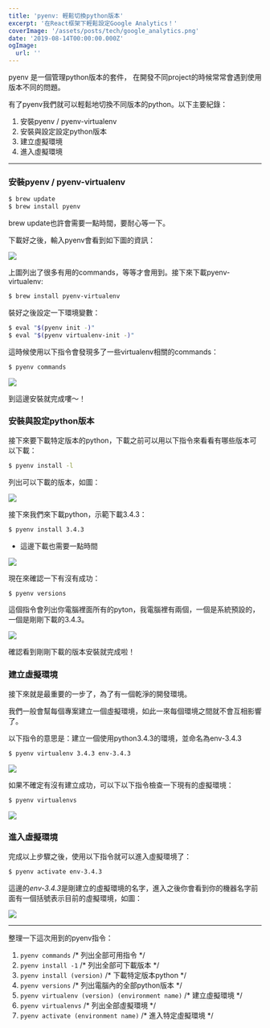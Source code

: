 ```yaml
---
title: 'pyenv: 輕鬆切換python版本'
excerpt: '在React框架下輕鬆設定Google Analytics！'
coverImage: '/assets/posts/tech/google_analytics.png'
date: '2019-08-14T00:00:00.000Z'
ogImage:
  url: ''
---
```


pyenv 是一個管理python版本的套件， 在開發不同project的時候常常會遇到使用版本不同的問題。

有了pyenv我們就可以輕鬆地切換不同版本的python。以下主要紀錄：

1. 安裝pyenv / pyenv-virtualenv
2. 安裝與設定設定python版本
3. 建立虛擬環境
4. 進入虛擬環境

***

### 安裝pyenv / pyenv-virtualenv

```bash
$ brew update
$ brew install pyenv
```

brew update也許會需要一點時間，要耐心等一下。

下載好之後，輸入pyenv會看到如下圖的資訊：

<img src='/assets/posts/tech/pyenv/pyenv_1.png'/>

上圖列出了很多有用的commands，等等才會用到。接下來下載pyenv-virtualenv:

```bash
$ brew install pyenv-virtualenv
```

裝好之後設定一下環境變數：

```bash
$ eval "$(pyenv init -)"
$ eval "$(pyenv virtualenv-init -)"
```

這時候使用以下指令會發現多了一些virtualenv相關的commands：

```bash
$ pyenv commands
```

<img src='/assets/posts/tech/pyenv/pyenv_2.png'/>

到這邊安裝就完成嘍～！

### 安裝與設定python版本

接下來要下載特定版本的python，下載之前可以用以下指令來看看有哪些版本可以下載：

```bash
$ pyenv install -l
```

列出可以下載的版本，如圖：

<img src='/assets/posts/tech/pyenv/pyenv_3.png'/>

接下來我們來下載python，示範下載3.4.3：

```bash
$ pyenv install 3.4.3
```

* 這邊下載也需要一點時間

<img src='/assets/posts/tech/pyenv/pyenv_4.png'/>

現在來確認一下有沒有成功：

```bash
$ pyenv versions
```

這個指令會列出你電腦裡面所有的pyton，我電腦裡有兩個，一個是系統預設的，一個是剛剛下載的3.4.3。

<img src='/assets/posts/tech/pyenv/pyenv_5.png'/>

確認看到剛剛下載的版本安裝就完成啦！

### 建立虛擬環境

接下來就是最重要的一步了，為了有一個乾淨的開發環境。

我們一般會幫每個專案建立一個虛擬環境，如此一來每個環境之間就不會互相影響了。

以下指令的意思是：建立一個使用python3.4.3的環境，並命名為env-3.4.3

```bash
$ pyenv virtualenv 3.4.3 env-3.4.3
```

<img src='/assets/posts/tech/pyenv/pyenv_6.png'/>

如果不確定有沒有建立成功，可以下以下指令檢查一下現有的虛擬環境：

```bash
$ pyenv virtualenvs
```

<img src='/assets/posts/tech/pyenv/pyenv_7.png'/>

### 進入虛擬環境

完成以上步驟之後，使用以下指令就可以進入虛擬環境了：

```bash
$ pyenv activate env-3.4.3
```

這邊的*env-3.4.3*是剛建立的虛擬環境的名字，進入之後你會看到你的機器名字前面有一個括號表示目前的虛擬環境，如圖：

<img src='/assets/posts/tech/pyenv/pyenv_8.png'/>

***

整理一下這次用到的pyenv指令：


1. `pyenv commands` /* 列出全部可用指令 */
2. `pyenv install -1` /* 列出全部可下載版本 */
3. `pyenv install (version)` /* 下載特定版本python */
4. `pyenv versions` /* 列出電腦內的全部python版本 */
5. `pyenv virtualenv (version) (environment name)` /* 建立虛擬環境 */
6. `pyenv virtualenvs` /* 列出全部虛擬環境 */
7. `pyenv activate (environment name)` /* 進入特定虛擬環境 */
